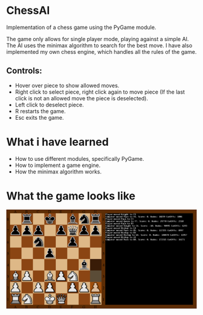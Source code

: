 # ChessAI

Implementation of a chess game using the PyGame module.

The game only allows for single player mode, playing against a simple AI. The AI uses the minimax algorithm to search for the best move.
I have also implemented my own chess engine, which handles all the rules of the game.

## Controls:
- Hover over piece to show allowed moves.
- Right click to select piece, right click again to move piece (If the last click is not an allowed move the piece is deselected).
- Left click to deselect piece.
- R restarts the game.
- Esc exits the game.

# What i have learned
- How to use different modules, specifically PyGame.
- How to implement a game engine.
- How the minimax algorithm works.

# What the game looks like
![Screenshot](Images/game_img.png)
